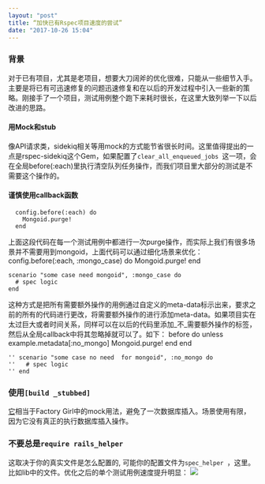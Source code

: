 ```yaml
---
layout: "post"
title: “加快已有Rspec项目速度的尝试”
date: "2017-10-26 15:04"
---
```


### 背景
对于已有项目，尤其是老项目，想要大刀阔斧的优化很难，只能从一些细节入手。主要是将已有可迅速修复的问题迅速修复和在以后的开发过程中引入一些新的策略。刚接手了一个项目，测试用例整个跑下来耗时很长，在这里大致列举一下以后改进的思路。


#### 用Mock和stub
像API请求类，sidekiq相关等用mock的方式能节省很长时间。这里值得提出的一点是rspec-sidekiq这个Gem，如果配置了`clear_all_enqueued_jobs `这一项，会在全局before(:each)里执行清空队列任务操作，而我们项目里大部分的测试是不需要这个操作的。

#### 谨慎使用callback函数
	  config.before(:each) do
	    Mongoid.purge!
	  end

上面这段代码在每一个测试用例中都进行一次purge操作，而实际上我们有很多场景并不需要用到mongoid，上面代码可以通过细化场景来优化：
	config.before(:each, :mongo_case) do
	  Mongoid.purge!
	end
	
	scenario "some case need mongoid", :mongo_case do
	  # spec logic
	end

这种方式是把所有需要额外操作的用例通过自定义的meta-data标示出来，要求之前的所有的代码进行更改，将需要额外操作的进行添加meta-data。如果项目实在太过巨大或者时间关系，同样可以在以后的代码里添加\_不\_需要额外操作的标签，然后从全局callback中将其忽略掉就可以了。如下：
	 before do
	  unless example.metadata[:no_mongo]
	    Mongoid.purge!
	  end
	end
	
	'' scenario "some case no need  for mongoid", :no_mongo do
	''   # spec logic
	'' end

### 使用`[build _stubbed] `
[它][1]相当于Factory Girl中的mock用法，避免了一次数据库插入。场景使用有限，因为它没有真正的执行数据库插入操作。

### 不要总是`require rails_helper `
这取决于你的真实文件是怎么配置的, 可能你的配置文件为`spec_helper `，这里。比如lib中的文件。优化之后的单个测试用例速度提升明显：
![][image-1]






[1]:	(https://robots.thoughtbot.com/use-factory-girls-build-stubbed-for-a-faster-test)

[image-1]:	http://7xj6xc.com1.z0.glb.clouddn.com/WechatIMG3.jpeg